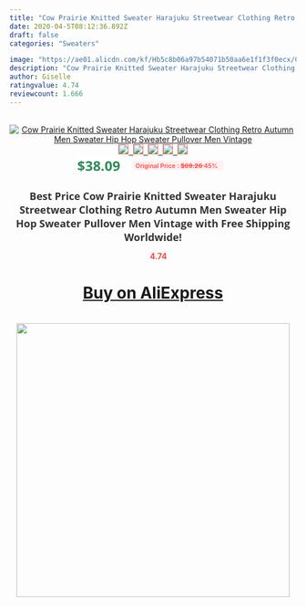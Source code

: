 ```yaml
---
title: "Cow Prairie Knitted Sweater Harajuku Streetwear Clothing Retro Autumn Men Sweater Hip Hop Sweater Pullover Men Vintage"
date: 2020-04-5T08:12:36.892Z
draft: false
categories: "Sweaters"

image: "https://ae01.alicdn.com/kf/Hb5c8b06a97b54071b50aa6e1f1f3f0ecx/Cow-Prairie-Knitted-Sweater-Harajuku-Streetwear-Clothing-Retro-Autumn-Men-Sweater-Hip-Hop-Sweater-Pullover-Men.jpg"
description: "Cow Prairie Knitted Sweater Harajuku Streetwear Clothing Retro Autumn Men Sweater Hip Hop Sweater Pullover Men Vintage"
author: Giselle
ratingvalue: 4.74
reviewcount: 1.666
---
```

<br>
<div style="text-align: center;">
<a href="https://s.click.aliexpress.com/e/_AluFp7" target="_blank" rel="nofollow noopener noreferrer"><img alt="Cow Prairie Knitted Sweater Harajuku Streetwear Clothing Retro Autumn Men Sweater Hip Hop Sweater Pullover Men Vintage" class="magnifier-image" src="https://ae01.alicdn.com/kf/Hb5c8b06a97b54071b50aa6e1f1f3f0ecx/Cow-Prairie-Knitted-Sweater-Harajuku-Streetwear-Clothing-Retro-Autumn-Men-Sweater-Hip-Hop-Sweater-Pullover-Men.jpg_640x640.jpg">
<br>
<img style="border:1px solid salmon" src="https://ae01.alicdn.com/kf/Hb5c8b06a97b54071b50aa6e1f1f3f0ecx/Cow-Prairie-Knitted-Sweater-Harajuku-Streetwear-Clothing-Retro-Autumn-Men-Sweater-Hip-Hop-Sweater-Pullover-Men.jpg_120x120.jpg">&nbsp;&nbsp;<img style="border:1px solid salmon" src="https://ae01.alicdn.com/kf/H0e46e971ef9c48218c3267c1c6faec728/Cow-Prairie-Knitted-Sweater-Harajuku-Streetwear-Clothing-Retro-Autumn-Men-Sweater-Hip-Hop-Sweater-Pullover-Men.jpg_120x120.jpg">&nbsp;&nbsp;<img style="border:1px solid salmon" src="https://ae01.alicdn.com/kf/Hafe59f0b85034729bdcdc96d8514d0fe2/Cow-Prairie-Knitted-Sweater-Harajuku-Streetwear-Clothing-Retro-Autumn-Men-Sweater-Hip-Hop-Sweater-Pullover-Men.jpg_120x120.jpg">&nbsp;&nbsp;<img style="border:1px solid salmon" src="https://ae01.alicdn.com/kf/Hba5aa37b8d5f4ba3b59a99b4cf2803d6y/Cow-Prairie-Knitted-Sweater-Harajuku-Streetwear-Clothing-Retro-Autumn-Men-Sweater-Hip-Hop-Sweater-Pullover-Men.jpg_120x120.jpg">&nbsp;&nbsp;<img style="border:1px solid salmon" src="https://ae01.alicdn.com/kf/H982123a673cf415fa5a0ef34e120164al/Cow-Prairie-Knitted-Sweater-Harajuku-Streetwear-Clothing-Retro-Autumn-Men-Sweater-Hip-Hop-Sweater-Pullover-Men.jpg_120x120.jpg"></a></div><br0>
<div style="text-align: center;"><span style="background-color: white; border: 0px; box-sizing: border-box; color: seagreen; display: inline-block; font-family: &quot;open sans&quot; , &quot;arial&quot; , &quot;helvetica&quot; , sans-serif , &quot;heiti&quot;; font-size: 24px; font-stretch: inherit; font-weight: 700; line-height: inherit; margin: 0px 10px 0px 0px; padding: 0px; vertical-align: middle;">$38.09 </span>
<span style="background: rgb(255 , 241 , 241); border-radius: 3px; border: 0px; box-sizing: border-box; color: #ff4747; display: inline-block; font-family: inherit; font-size: 12px; font-stretch: inherit; font-style: inherit; font-variant: inherit; font-weight: 600; line-height: inherit; margin: 0px; padding: 2px 5px; transform: scale(0.9); vertical-align: middle;">Original Price : <b style="text-decoration: line-through;">$69.26 </b> 45%&nbsp;&nbsp;</span></div>
<h1 style="color: #333333; display: inline-block; font-family: &quot;open sans&quot; , &quot;arial&quot; , &quot;helvetica&quot; , sans-serif , &quot;heiti&quot;; font-size: 18px; font-stretch: inherit; font-weight: 700; text-align: center;">Best Price Cow Prairie Knitted Sweater Harajuku Streetwear Clothing Retro Autumn Men Sweater Hip Hop Sweater Pullover Men Vintage with Free Shipping Worldwide!</h1>
<div style="color: #ff4747; text-align: center;">
<img src="https://4.bp.blogspot.com/-M0ZcTcb-5uY/XleCXlxnR4I/AAAAAAAAAEc/OrjgMkXV1oMQFaCRZj5HQwOCBcu3w1FegCPcBGAYYCw/s1600/star.png" style="height: 15px;">&nbsp;<b>4.74</b></div>
<div class="button_cont" align="center"><a class="buynow_a" href="https://s.click.aliexpress.com/e/_AluFp7" target="_blank" rel="nofollow noopener noreferrer"><H1>Buy on AliExpress</H1></a></div><br>
<div class="separator" style="clear: both; text-align: center;">
<img src="https://lh3.googleusercontent.com/-pTy5HemUv9M/XlePHvY0dAI/AAAAAAAAAE4/0nX5iRUoIWY8eMW9Dpxeirr157OZliDIgCLcBGAsYHQ/s1600/badge.gif" width="480">
</div>
